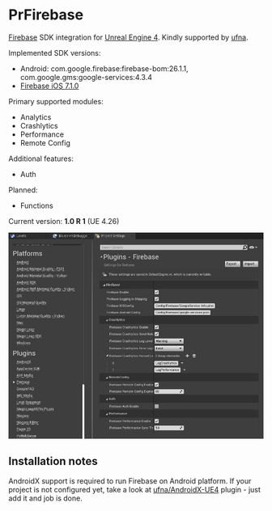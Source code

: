 # PrFirebase

[Firebase](https://firebase.google.com/) SDK integration for [Unreal Engine 4](https://www.unrealengine.com/). Kindly supported by [ufna](https://github.com/ufna).

Implemented SDK versions:
* Android: com.google.firebase:firebase-bom:26.1.1, com.google.gms:google-services:4.3.4
* [Firebase iOS 7.1.0](https://github.com/firebase/firebase-ios-sdk/releases/tag/CocoaPods-7.1.0)

Primary supported modules:
* Analytics
* Crashlytics
* Performance
* Remote Config

Additional features:
* Auth 

Planned:
* Functions

Current version: **1.0 R 1** (UE 4.26)

![SCREENSHOT](SCREENSHOT.jpg)

## Installation notes

AndroidX support is required to run Firebase on Android platform. If your project is not configured yet, take a look at [ufna/AndroidX-UE4](https://github.com/ufna/AndroidX-UE4) plugin - just add it and job is done.
